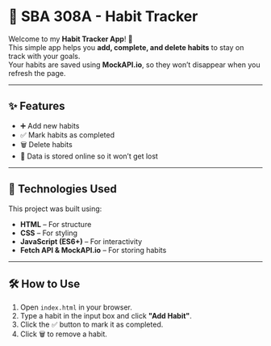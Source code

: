 # 🌱 SBA 308A - Habit Tracker

Welcome to my **Habit Tracker App**! 🚀  
This simple app helps you **add, complete, and delete habits** to stay on track with your goals.  
Your habits are saved using **MockAPI.io**, so they won’t disappear when you refresh the page.  

---

## ✨ Features
- ➕ Add new habits  
- ✅ Mark habits as completed  
- 🗑 Delete habits  
- 💾 Data is stored online so it won’t get lost  

---

## 🔧 Technologies Used
This project was built using:  
- **HTML** – For structure  
- **CSS** – For styling  
- **JavaScript (ES6+)** – For interactivity  
- **Fetch API & MockAPI.io** – For storing habits  

---

## 🛠 How to Use
1. Open `index.html` in your browser.  
2. Type a habit in the input box and click **"Add Habit"**.  
3. Click the ✅ button to mark it as completed.  
4. Click 🗑 to remove a habit.  
